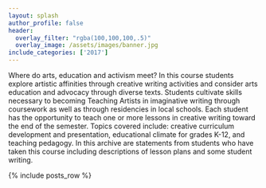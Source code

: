 ```yaml
---
layout: splash
author_profile: false
header:
  overlay_filter: "rgba(100,100,100,.5)"
  overlay_image: /assets/images/banner.jpg
include_categories: ['2017']
---
```

<p>Where do arts, education and activism meet? In this course students explore artistic affinities through creative writing activities and consider arts education and advocacy through diverse texts. Students cultivate skills necessary to becoming Teaching Artists in imaginative writing through coursework as well as through residencies in local schools.  Each student has the opportunity to teach one or more lessons in creative writing toward the end of the semester. Topics covered include: creative curriculum development and presentation, educational climate for grades K-12, and teaching pedagogy. In this archive are statements from students who have taken this course including descriptions of lesson plans and some student writing.</p>

{% include posts_row %}